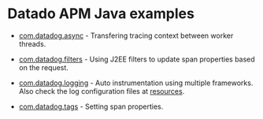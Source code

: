 # Datado APM Java examples

- [com.datadog.async](src/main/java/com/dd/async) - Transfering tracing context between worker threads.

- [com.datadog.filters](src/main/java/com/dd/filters) - Using J2EE filters to update span properties based on the request.

- [com.datadog.logging](src/main/java/com/dd/logging) - Auto instrumentation using multiple frameworks.  Also check the log configuration files at [resources](src/resources).

- [com.datadog.tags](src/main/java/com/dd/properties) - Setting span properties.